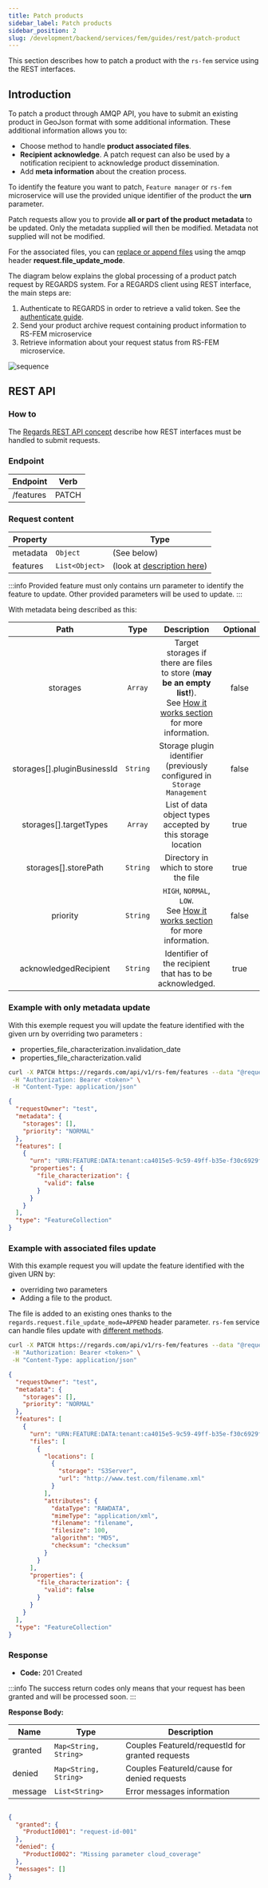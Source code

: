 ```yaml
---
title: Patch products
sidebar_label: Patch products
sidebar_position: 2
slug: /development/backend/services/fem/guides/rest/patch-product
---
```

This section describes how to patch a product with the `rs-fem` service using the REST interfaces.

## Introduction

To patch a product through AMQP API, you have to submit an existing product in GeoJson format with some additional
information. These additional information allows you to:

- Choose method to handle **product associated files**.
- **Recipient acknowledge**. A patch request can also be used by a notification recipient to acknowledge product
  dissemination.
- Add **meta information** about the creation process.

To identify the feature you want to patch, `Feature manager` or `rs-fem` microservice will use the provided unique
identifier of the product the **urn** parameter.

Patch requests allow you to provide **all or part of the product metadata** to be updated.
Only the metadata supplied will then be modified. Metadata not supplied will not be modified.

For the associated files, you can [replace or append files](../../conception.md) using the amqp
header **request.file_update_mode**.

The diagram below explains the global processing of a product patch request by REGARDS system.
For a REGARDS client using REST interface, the main steps are:

1. Authenticate to REGARDS in order to retrieve a valid token. See
   the [authenticate guide](../../../../services/authentication/api-guides/rest/authent-oauth2.mdx).
2. Send your product archive request containing product information to RS-FEM microservice
3. Retrieve information about your request status from RS-FEM microservice.

![sequence](../../sources/feature-request-rest-nominal.png)

## REST API

### How to

The [Regards REST API concept](../../../../concepts/05-rest-api.md) describe how REST interfaces must be handled to
submit requests.

### Endpoint

| Endpoint  | Verb  |
|-----------|-------|
| /features | PATCH |

### Request content

| Property |                | Type                                                               |
|----------|----------------|--------------------------------------------------------------------|
| metadata | `Object`       | (See below)                                                        |
| features | `List<Object>` | (look at [description here](../geojson-feature-format.md#feature)) |

:::info
Provided feature must only contains urn parameter to identify the feature to update.
Other provided parameters will be used to update.
:::

With metadata being described as this:

|            Path             |   Type   |                                                                                 Description                                                                                 | Optional |
|:---------------------------:|:--------:|:---------------------------------------------------------------------------------------------------------------------------------------------------------------------------:|:--------:|
|          storages           | `Array`  | Target storages if there are files to store (**may be an empty list!**).<br/>See [How it works section](../../conception.md#product-associated-files) for more information. |  false   |
| storages[].pluginBusinessId | `String` |                                                  Storage plugin identifier (previously configured in `Storage Management`                                                   |  false   |
|   storages[].targetTypes    | `Array`  |                                                         List of data object types accepted by this storage location                                                         |   true   |
|    storages[].storePath     | `String` |                                                                    Directory in which to store the file                                                                     |   true   |
|          priority           | `String` |                            `HIGH`, `NORMAL`, `LOW`.<br/> See [How it works section](../../conception.md#request-priority) for more information.                             |  false   |
|    acknowledgedRecipient    | `String` |                                                          Identifier of the recipient that has to be acknowledged.                                                           |   true   |

### Example with only metadata update

With this exemple request you will update the feature identified with the given urn by overriding two parameters :
- properties_file_characterization.invalidation_date
- properties_file_characterization.valid

```bash
curl -X PATCH https://regards.com/api/v1/rs-fem/features --data "@request.json" \
 -H "Authorization: Bearer <token>" \
 -H "Content-Type: application/json"
```

```json title='Content of request.json file'
{
  "requestOwner": "test",
  "metadata": {
    "storages": [],
    "priority": "NORMAL"
  },
  "features": [
    {
      "urn": "URN:FEATURE:DATA:tenant:ca4015e5-9c59-49ff-b35e-f30c6929f402:V1",
      "properties": {
        "file_characterization": {
          "valid": false
        }
      }
    }
  ],
  "type": "FeatureCollection"
}
```


### Example with associated files update

With this example request you will update the feature identified with the given URN by:
- overriding two parameters
- Adding a file to the product.

The file is added to an existing ones thanks to the `regards.request.file_update_mode=APPEND` header parameter.
`rs-fem` service can handle files update with [different methods](../../conception.md#product-associated-files).

```bash
curl -X PATCH https://regards.com/api/v1/rs-fem/features --data "@request.json" \
 -H "Authorization: Bearer <token>" \
 -H "Content-Type: application/json"
```

```json title='Content of request.json file'
{
  "requestOwner": "test",
  "metadata": {
    "storages": [],
    "priority": "NORMAL"
  },
  "features": [
    {
      "urn": "URN:FEATURE:DATA:tenant:ca4015e5-9c59-49ff-b35e-f30c6929f402:V1",
      "files": [
        {
          "locations": [
            {
              "storage": "S3Server",
              "url": "http://www.test.com/filename.xml"
            }
          ],
          "attributes": {
            "dataType": "RAWDATA",
            "mimeType": "application/xml",
            "filename": "filename",
            "filesize": 100,
            "algorithm": "MD5",
            "checksum": "checksum"
          }
        }
      ],
      "properties": {
        "file_characterization": {
          "valid": false
        }
      }
    }
  ],
  "type": "FeatureCollection"
}
```

### Response

* **Code:** 201 Created

:::info
The success return codes only means that your request has been granted and will be processed soon.
:::

**Response Body:**

| Name    | Type                  | Description                                      |
|---------|-----------------------|--------------------------------------------------|
| granted | `Map<String, String>` | Couples FeatureId/requestId for granted requests |
| denied  | `Map<String, String>` | Couples FeatureId/cause for denied requests      |
| message | `List<String>`        | Error messages information                       |

```json title='Example of creation response'

{
  "granted": {
    "ProductId001": "request-id-001"
  },
  "denied": {
    "ProductId002": "Missing parameter cloud_coverage"
  },
  "messages": []
}
```
